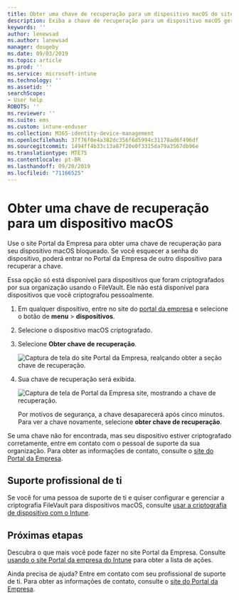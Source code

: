 ```yaml
---
title: Obter uma chave de recuperação para um dispositivo macOS do site Portal da Empresa do Intune
description: Exiba a chave de recuperação para um dispositivo macOS gerenciado e registrado.
keywords: ''
author: lenewsad
ms.author: lanewsad
manager: dougeby
ms.date: 09/03/2019
ms.topic: article
ms.prod: ''
ms.service: microsoft-intune
ms.technology: ''
ms.assetid: ''
searchScope:
- User help
ROBOTS: ''
ms.reviewer: ''
ms.suite: ems
ms.custom: intune-enduser
ms.collection: M365-identity-device-management
ms.openlocfilehash: 37f76f0e4a382dc356f6d5994c31178ad6f496df
ms.sourcegitcommit: 1494ff4b33c13a87f20e0f3315da79a3567db96e
ms.translationtype: MTE75
ms.contentlocale: pt-BR
ms.lasthandoff: 09/20/2019
ms.locfileid: "71166525"
---
```

# <a name="get-a-recovery-key-for-a-macos-device"></a>Obter uma chave de recuperação para um dispositivo macOS

Use o site Portal da Empresa para obter uma chave de recuperação para seu dispositivo macOS bloqueado. Se você esquecer a senha do dispositivo, poderá entrar no Portal da Empresa de outro dispositivo para recuperar a chave.  

Essa opção só está disponível para dispositivos que foram criptografados por sua organização usando o FileVault. Ele não está disponível para dispositivos que você criptografou pessoalmente.

1. Em qualquer dispositivo, entre no site do [portal da empresa](https://portal.manage.microsoft.com) e selecione o botão de **menu** > **dispositivos**.  
2. Selecione o dispositivo macOS criptografado.  
3. Selecione **Obter chave de recuperação**.  

    ![Captura de tela do site Portal da Empresa, realçando obter a seção chave de recuperação.](./media/1907-recovery2-cpweb-intune.PNG)  

4. Sua chave de recuperação será exibida.

    ![Captura de tela de Portal da Empresa site, mostrando a chave de recuperação.](./media/1907-recovery-cpweb-intune.PNG)  

    Por motivos de segurança, a chave desaparecerá após cinco minutos. Para ver a chave novamente, selecione **obter chave de recuperação**.

Se uma chave não for encontrada, mas seu dispositivo estiver criptografado corretamente, entre em contato com o pessoal de suporte da sua organização. Para obter as informações de contato, consulte o [site do Portal da Empresa](https://go.microsoft.com/fwlink/?linkid=2010980).  

## <a name="it-pro-support"></a>Suporte profissional de ti

Se você for uma pessoa de suporte de ti e quiser configurar e gerenciar a criptografia FileVault para dispositivos macOS, consulte [usar a criptografia de dispositivo com o Intune](https://docs.microsoft.com/intune/encrypt-devices.md).

## <a name="next-steps"></a>Próximas etapas

Descubra o que mais você pode fazer no site Portal da Empresa. Consulte [usando o site Portal da empresa do Intune](using-the-intune-company-portal-website.md) para obter a lista de ações.  

Ainda precisa de ajuda? Entre em contato com seu profissional de suporte de ti. Para obter as informações de contato, consulte o [site do Portal da Empresa](https://go.microsoft.com/fwlink/?linkid=2010980).  
